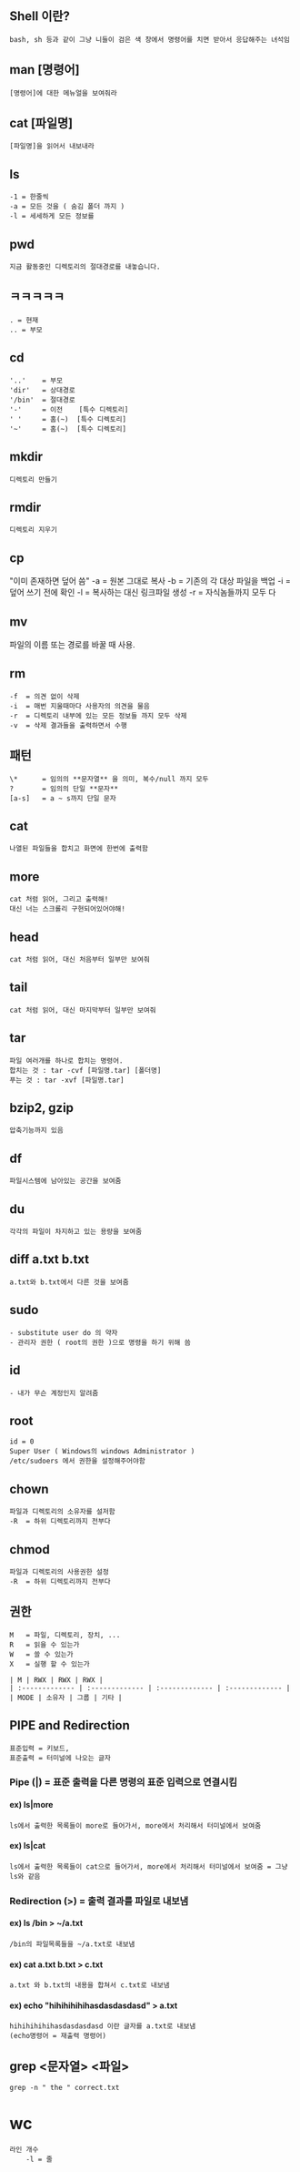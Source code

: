 ## Shell 이란?
    bash, sh 등과 같이 그냥 니들이 검은 색 창에서 명령어를 치면 받아서 응답해주는 녀석임

## man [명령어]
    [명령어]에 대한 메뉴얼을 보여줘라

## cat [파일명]
    [파일명]을 읽어서 내보내라

## ls
    -1 = 한줄씩
    -a = 모든 것을 ( 숨김 폴더 까지 )
    -l = 세세하게 모든 정보를

## pwd
    지금 활동중인 디렉토리의 절대경로를 내놓습니다.

## ㅋㅋㅋㅋㅋ
    . = 현재
    .. = 부모

## cd
    '..'    = 부모
    'dir'   = 상대경로
    '/bin'  = 절대경로
    '-'     = 이전    [특수 디렉토리]
    ' '     = 홈(~)  [특수 디렉토리]
    '~'     = 홈(~)  [특수 디렉토리]

## mkdir
    디렉토리 만들기

## rmdir
    디렉토리 지우기

## cp
"이미 존재하면 덮어 씀"
    -a  = 원본 그대로 복사
    -b  = 기존의 각 대상 파일을 백업
    -i  = 덮어 쓰기 전에 확인
    -l  = 복사하는 대신 링크파일 생성
    -r  = 자식놈들까지 모두 다

## mv
파일의 이름 또는 경로를 바꿀 때 사용.

## rm
    -f  = 의견 없이 삭제
    -i  = 매번 지울때마다 사용자의 의견을 물음
    -r  = 디렉토리 내부에 있는 모든 정보들 까지 모두 삭제
    -v  = 삭제 결과들을 출력하면서 수행

## 패턴
    \*      = 임의의 **문자열** 을 의미, 복수/null 까지 모두
    ?       = 임의의 단일 **문자**
    [a-s]   = a ~ s까지 단일 문자

## cat
    나열된 파일들을 합치고 화면에 한번에 출력함

## more
    cat 처럼 읽어, 그리고 출력해!
    대신 너는 스크롤리 구현되어있어야해!

## head
    cat 처럼 읽어, 대신 처음부터 일부만 보여줘

## tail
    cat 처럼 읽어, 대신 마지막부터 일부만 보여줘

## tar
    파일 여러개를 하나로 합치는 명령어.
    합치는 것 : tar -cvf [파일명.tar] [폴더명]
    푸는 것 : tar -xvf [파일명.tar]

## bzip2, gzip
    압축기능까지 있음

## df
    파일시스템에 남아있는 공간을 보여줌

## du
    각각의 파일이 차지하고 있는 용량을 보여줌

## diff a.txt b.txt
    a.txt와 b.txt에서 다른 것을 보여줌

## sudo
    - substitute user do 의 약자
    - 관리자 권한 ( root의 권한 )으로 명령을 하기 위해 씀

## id
    - 내가 무슨 계정인지 알려줌

## root
    id = 0
    Super User ( Windows의 windows Administrator )
    /etc/sudoers 에서 권한을 설정해주어야함


## chown
    파일과 디렉토리의 소유자를 설저함
    -R  = 하위 디렉토리까지 전부다

## chmod
    파일과 디렉토리의 사용권한 설정
    -R  = 하위 디렉토리까지 전부다

## 권한

    M   = 파일, 디렉토리, 장치, ...
    R   = 읽을 수 있는가
    W   = 쓸 수 있는가
    X   = 실행 할 수 있는가

    | M | RWX | RWX | RWX |
    | :------------- | :------------- | :------------- | :------------- |
    | MODE | 소유자 | 그룹 | 기타 |


## PIPE and Redirection
    표준입력 = 키보드,
    표준출력 = 터미널에 나오는 글자

### Pipe (|) = 표준 출력을 다른 명령의 표준 입력으로 연결시킴

#### ex) ls|more
    ls에서 출력한 목록들이 more로 들어가서, more에서 처리해서 터미널에서 보여줌

#### ex) ls|cat
    ls에서 출력한 목록들이 cat으로 들어가서, more에서 처리해서 터미널에서 보여줌 = 그냥 ls와 같음

### Redirection (>) = 출력 결과를 파일로 내보냄
#### ex) ls /bin > ~/a.txt
    /bin의 파일목록들을 ~/a.txt로 내보냄
#### ex) cat a.txt b.txt > c.txt
    a.txt 와 b.txt의 내용을 합쳐서 c.txt로 내보냄
#### ex) echo "hihihihihihasdasdasdasd" > a.txt
    hihihihihihasdasdasdasd 이란 글자를 a.txt로 내보냄
    (echo명령어 = 재출력 명령어)

## grep <문자열> <파일>
    grep -n " the " correct.txt

# wc
    라인 개수
        -l = 줄

